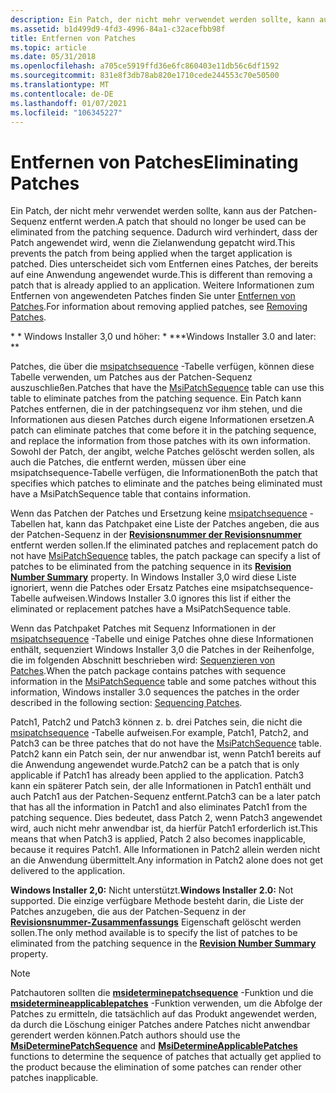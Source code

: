 ```yaml
---
description: Ein Patch, der nicht mehr verwendet werden sollte, kann aus der Patchen-Sequenz entfernt werden.
ms.assetid: b1d499d9-4fd3-4996-84a1-c32acefbb98f
title: Entfernen von Patches
ms.topic: article
ms.date: 05/31/2018
ms.openlocfilehash: a705ce5919ffd36e6fc860403e11db56c6df1592
ms.sourcegitcommit: 831e8f3db78ab820e1710cede244553c70e50500
ms.translationtype: MT
ms.contentlocale: de-DE
ms.lasthandoff: 01/07/2021
ms.locfileid: "106345227"
---
```

# <a name="eliminating-patches"></a><span data-ttu-id="a6df0-103">Entfernen von Patches</span><span class="sxs-lookup"><span data-stu-id="a6df0-103">Eliminating Patches</span></span>

<span data-ttu-id="a6df0-104">Ein Patch, der nicht mehr verwendet werden sollte, kann aus der Patchen-Sequenz entfernt werden.</span><span class="sxs-lookup"><span data-stu-id="a6df0-104">A patch that should no longer be used can be eliminated from the patching sequence.</span></span> <span data-ttu-id="a6df0-105">Dadurch wird verhindert, dass der Patch angewendet wird, wenn die Zielanwendung gepatcht wird.</span><span class="sxs-lookup"><span data-stu-id="a6df0-105">This prevents the patch from being applied when the target application is patched.</span></span> <span data-ttu-id="a6df0-106">Dies unterscheidet sich vom Entfernen eines Patches, der bereits auf eine Anwendung angewendet wurde.</span><span class="sxs-lookup"><span data-stu-id="a6df0-106">This is different than removing a patch that is already applied to an application.</span></span> <span data-ttu-id="a6df0-107">Weitere Informationen zum Entfernen von angewendeten Patches finden Sie unter [Entfernen von Patches](removing-patches.md).</span><span class="sxs-lookup"><span data-stu-id="a6df0-107">For information about removing applied patches, see [Removing Patches](removing-patches.md).</span></span>

<span data-ttu-id="a6df0-108">\* \* Windows Installer 3,0 und höher: \* \*</span><span class="sxs-lookup"><span data-stu-id="a6df0-108">\*\*Windows Installer 3.0 and later:  \*\*</span></span>

<span data-ttu-id="a6df0-109">Patches, die über die [msipatchsequence](msipatchsequence-table.md) -Tabelle verfügen, können diese Tabelle verwenden, um Patches aus der Patchen-Sequenz auszuschließen.</span><span class="sxs-lookup"><span data-stu-id="a6df0-109">Patches that have the [MsiPatchSequence](msipatchsequence-table.md) table can use this table to eliminate patches from the patching sequence.</span></span> <span data-ttu-id="a6df0-110">Ein Patch kann Patches entfernen, die in der patchingsequenz vor ihm stehen, und die Informationen aus diesen Patches durch eigene Informationen ersetzen.</span><span class="sxs-lookup"><span data-stu-id="a6df0-110">A patch can eliminate patches that come before it in the patching sequence, and replace the information from those patches with its own information.</span></span> <span data-ttu-id="a6df0-111">Sowohl der Patch, der angibt, welche Patches gelöscht werden sollen, als auch die Patches, die entfernt werden, müssen über eine msipatchsequence-Tabelle verfügen, die Informationen</span><span class="sxs-lookup"><span data-stu-id="a6df0-111">Both the patch that specifies which patches to eliminate and the patches being eliminated must have a MsiPatchSequence table that contains information.</span></span>

<span data-ttu-id="a6df0-112">Wenn das Patchen der Patches und Ersetzung keine [msipatchsequence](msipatchsequence-table.md) -Tabellen hat, kann das Patchpaket eine Liste der Patches angeben, die aus der Patchen-Sequenz in der [**Revisionsnummer der Revisionsnummer**](revision-number-summary.md) entfernt werden sollen.</span><span class="sxs-lookup"><span data-stu-id="a6df0-112">If the eliminated patches and replacement patch do not have [MsiPatchSequence](msipatchsequence-table.md) tables, the patch package can specify a list of patches to be eliminated from the patching sequence in its [**Revision Number Summary**](revision-number-summary.md) property.</span></span> <span data-ttu-id="a6df0-113">In Windows Installer 3,0 wird diese Liste ignoriert, wenn die Patches oder Ersatz Patches eine msipatchsequence-Tabelle aufweisen.</span><span class="sxs-lookup"><span data-stu-id="a6df0-113">Windows Installer 3.0 ignores this list if either the eliminated or replacement patches have a MsiPatchSequence table.</span></span>

<span data-ttu-id="a6df0-114">Wenn das Patchpaket Patches mit Sequenz Informationen in der [msipatchsequence](msipatchsequence-table.md) -Tabelle und einige Patches ohne diese Informationen enthält, sequenziert Windows Installer 3,0 die Patches in der Reihenfolge, die im folgenden Abschnitt beschrieben wird: [Sequenzieren von Patches](sequencing-patches.md).</span><span class="sxs-lookup"><span data-stu-id="a6df0-114">When the patch package contains patches with sequence information in the [MsiPatchSequence](msipatchsequence-table.md) table and some patches without this information, Windows installer 3.0 sequences the patches in the order described in the following section: [Sequencing Patches](sequencing-patches.md).</span></span>

<span data-ttu-id="a6df0-115">Patch1, Patch2 und Patch3 können z. b. drei Patches sein, die nicht die [msipatchsequence](msipatchsequence-table.md) -Tabelle aufweisen.</span><span class="sxs-lookup"><span data-stu-id="a6df0-115">For example, Patch1, Patch2, and Patch3 can be three patches that do not have the [MsiPatchSequence](msipatchsequence-table.md) table.</span></span> <span data-ttu-id="a6df0-116">Patch2 kann ein Patch sein, der nur anwendbar ist, wenn Patch1 bereits auf die Anwendung angewendet wurde.</span><span class="sxs-lookup"><span data-stu-id="a6df0-116">Patch2 can be a patch that is only applicable if Patch1 has already been applied to the application.</span></span> <span data-ttu-id="a6df0-117">Patch3 kann ein späterer Patch sein, der alle Informationen in Patch1 enthält und auch Patch1 aus der Patchen-Sequenz entfernt.</span><span class="sxs-lookup"><span data-stu-id="a6df0-117">Patch3 can be a later patch that has all the information in Patch1 and also eliminates Patch1 from the patching sequence.</span></span> <span data-ttu-id="a6df0-118">Dies bedeutet, dass Patch 2, wenn Patch3 angewendet wird, auch nicht mehr anwendbar ist, da hierfür Patch1 erforderlich ist.</span><span class="sxs-lookup"><span data-stu-id="a6df0-118">This means that when Patch3 is applied, Patch 2 also becomes inapplicable, because it requires Patch1.</span></span> <span data-ttu-id="a6df0-119">Alle Informationen in Patch2 allein werden nicht an die Anwendung übermittelt.</span><span class="sxs-lookup"><span data-stu-id="a6df0-119">Any information in Patch2 alone does not get delivered to the application.</span></span>

<span data-ttu-id="a6df0-120">**Windows Installer 2,0:** Nicht unterstützt.</span><span class="sxs-lookup"><span data-stu-id="a6df0-120">**Windows Installer 2.0:** Not supported.</span></span> <span data-ttu-id="a6df0-121">Die einzige verfügbare Methode besteht darin, die Liste der Patches anzugeben, die aus der Patchen-Sequenz in der [**Revisionsnummer-Zusammenfassungs**](revision-number-summary.md) Eigenschaft gelöscht werden sollen.</span><span class="sxs-lookup"><span data-stu-id="a6df0-121">The only method available is to specify the list of patches to be eliminated from the patching sequence in the [**Revision Number Summary**](revision-number-summary.md) property.</span></span>

> [!Note]  
> <span data-ttu-id="a6df0-122">Patchautoren sollten die [**msideterminepatchsequence**](/windows/desktop/api/Msi/nf-msi-msideterminepatchsequencea) -Funktion und die [**msidetermineapplicablepatches**](/windows/desktop/api/Msi/nf-msi-msidetermineapplicablepatchesa) -Funktion verwenden, um die Abfolge der Patches zu ermitteln, die tatsächlich auf das Produkt angewendet werden, da durch die Löschung einiger Patches andere Patches nicht anwendbar gerendert werden können.</span><span class="sxs-lookup"><span data-stu-id="a6df0-122">Patch authors should use the [**MsiDeterminePatchSequence**](/windows/desktop/api/Msi/nf-msi-msideterminepatchsequencea) and [**MsiDetermineApplicablePatches**](/windows/desktop/api/Msi/nf-msi-msidetermineapplicablepatchesa) functions to determine the sequence of patches that actually get applied to the product because the elimination of some patches can render other patches inapplicable.</span></span>

 

 

 



